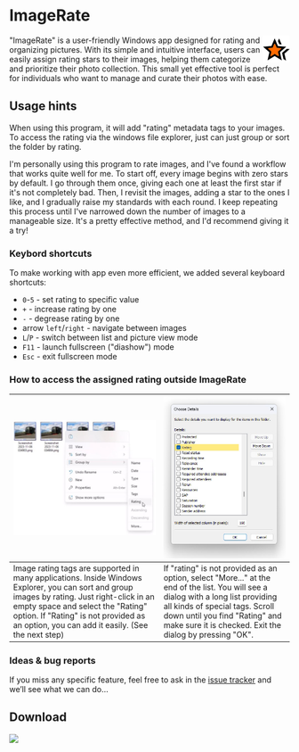 
# ImageRate

<img align="right" src="/Assets/StoreLogo.png">

"ImageRate" is a user-friendly Windows app designed for rating and organizing pictures. With its simple and intuitive interface, users can easily assign rating stars to their images, helping them categorize and prioritize their photo collection. This small yet effective tool is perfect for individuals who want to manage and curate their photos with ease.

## Usage hints

When using this program, it will add "rating" metadata tags to your images. To access the rating via the windows file explorer, just can just group or sort the folder by rating.

I'm personally using this program to rate images, and I've found a workflow that works quite well for me. To start off, every image begins with zero stars by default. I go through them once, giving each one at least the first star if it's not completely bad. Then, I revisit the images, adding a star to the ones I like, and I gradually raise my standards with each round. I keep repeating this process until I've narrowed down the number of images to a manageable size. It's a pretty effective method, and I'd recommend giving it a try!

### Keybord shortcuts

To make working with app even more efficient, we added several keyboard shortcuts:
-  `0`-`5` - set rating to specific value
- `+` - increase rating by one
- `-` - degrease rating by one
- arrow `left`/`right` - navigate between images
- `L`/`P` - switch between list and picture view mode
- `F11` - launch fullscreen ("diashow") mode
- `Esc` - exit fullscreen mode

### How to access the assigned rating outside ImageRate

|![img](/Doc/tutorial_image_1.jpg)|![img](/Doc/tutorial_image_2.jpg)|
|-|-|
|Image rating tags are supported in many applications. Inside Windows Explorer, you can sort and group images by rating. Just right-click in an empty space and select the "Rating" option. If "Rating" is not provided as an option, you can add it easily. (See the next step)|If "rating" is not provided as an option, select "More..." at the end of the list. You will see a dialog with a long list providing all kinds of special tags. Scroll down until you find "Rating" and make sure it is checked. Exit the dialog by pressing "OK".|

### Ideas & bug reports

If you miss any specific feature, feel free to ask in the [issue tracker](https://github.com/fm-sys/ImageRate/issues) and we’ll see what we can do…

## Download

<a href="https://apps.microsoft.com/detail/ImageRate/9NZ1B660K8MC?launch=true
	&mode=mini">
	<img src="https://get.microsoft.com/images/en-us%20dark.svg" width="200"/>
</a>
